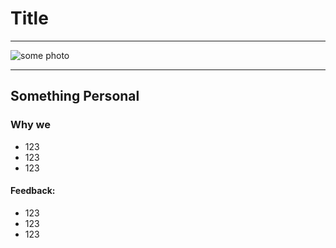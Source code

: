# **Title**
***
![some photo](url)
***
## Something Personal
### Why we
- 123
- 123
- 123





#### Feedback:
- 123
- 123
- 123

